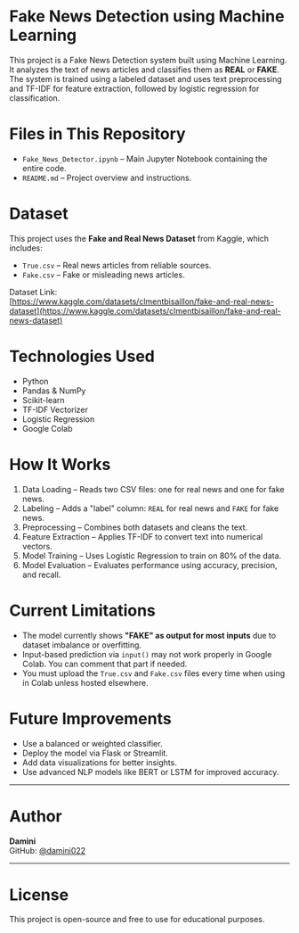 # Fake News Detection using Machine Learning

This project is a Fake News Detection system built using Machine Learning. It analyzes the text of news articles and classifies them as **REAL** or **FAKE**. The system is trained using a labeled dataset and uses text preprocessing and TF-IDF for feature extraction, followed by logistic regression for classification.



# Files in This Repository

- `Fake_News_Detector.ipynb` – Main Jupyter Notebook containing the entire code.
- `README.md` – Project overview and instructions.



# Dataset

This project uses the **Fake and Real News Dataset** from Kaggle, which includes:
- `True.csv` – Real news articles from reliable sources.
- `Fake.csv` – Fake or misleading news articles.

 Dataset Link:  
 [https://www.kaggle.com/datasets/clmentbisaillon/fake-and-real-news-dataset](https://www.kaggle.com/datasets/clmentbisaillon/fake-and-real-news-dataset)



# Technologies Used

- Python
- Pandas & NumPy
- Scikit-learn
- TF-IDF Vectorizer
- Logistic Regression
- Google Colab



# How It Works

1. Data Loading – Reads two CSV files: one for real news and one for fake news.
2. Labeling – Adds a "label" column: `REAL` for real news and `FAKE` for fake news.
3. Preprocessing – Combines both datasets and cleans the text.
4. Feature Extraction – Applies TF-IDF to convert text into numerical vectors.
5. Model Training – Uses Logistic Regression to train on 80% of the data.
6. Model Evaluation – Evaluates performance using accuracy, precision, and recall.
   



# Current Limitations

- The model currently shows **"FAKE" as output for most inputs** due to dataset imbalance or overfitting.
- Input-based prediction via `input()` may not work properly in Google Colab. You can comment that part if needed.
- You must upload the `True.csv` and `Fake.csv` files every time when using in Colab unless hosted elsewhere.



# Future Improvements

- Use a balanced or weighted classifier.
- Deploy the model via Flask or Streamlit.
- Add data visualizations for better insights.
- Use advanced NLP models like BERT or LSTM for improved accuracy.

---

# Author

**Damini**  
GitHub: [@damini022](https://github.com/damini022)

---

# License
This project is open-source and free to use for educational purposes.


